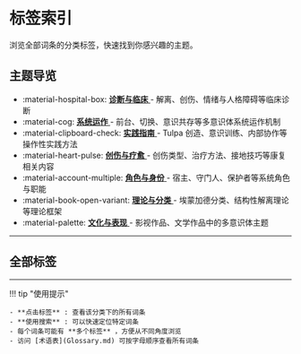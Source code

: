 # 标签索引

浏览全部词条的分类标签，快速找到你感兴趣的主题。

## 主题导览

- :material-hospital-box: [ **诊断与临床** ](entries/Clinical-Diagnosis-Guide.md) - 解离、创伤、情绪与人格障碍等临床诊断
- :material-cog: [ **系统运作** ](entries/System-Operations.md) - 前台、切换、意识共存等多意识体系统运作机制
- :material-clipboard-check: [ **实践指南** ](entries/Practice-Guide.md) - Tulpa 创造、意识训练、内部协作等操作性实践方法
- :material-heart-pulse: [ **创伤与疗愈** ](entries/Trauma-Healing-Guide.md) - 创伤类型、治疗方法、接地技巧等康复相关内容
- :material-account-multiple: [ **角色与身份** ](entries/Roles-Identity-Guide.md) - 宿主、守门人、保护者等系统角色与职能
- :material-book-open-variant: [ **理论与分类** ](entries/Theory-Classification-Guide.md) - 埃蒙加德分类、结构性解离理论等理论框架
- :material-palette: [ **文化与表现** ](entries/Cultural-Media-Guide.md) - 影视作品、文学作品中的多意识体主题

---

## 全部标签

---

!!! tip "使用提示"

    - **点击标签** : 查看该分类下的所有词条
    - **使用搜索** : 可以快速定位特定词条
    - 每个词条可能有 **多个标签** ，方便从不同角度浏览
    - 访问 [术语表](Glossary.md) 可按字母顺序查看所有词条

<!-- material/tags -->
